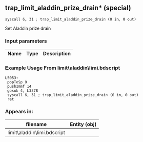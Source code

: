## trap_limit_aladdin_prize_drain* (special)

`syscall 6, 31 ; trap_limit_aladdin_prize_drain (0 in, 0 out)`

Set Aladdin prize drain

### Input parameters
| Name | Type | Description
|------|------|------------


### Example Usage From limit\aladdin\limi.bdscript
```plaintext
L5053:
 popToSp 0
 pushImmf 14
 gosub 4, L3378
 syscall 6, 31 ; trap_limit_aladdin_prize_drain (0 in, 0 out)
 ret
```


### Appears in:
| filename | Entity (obj)
|----------|-------------
| limit\aladdin\limi.bdscript       |           



